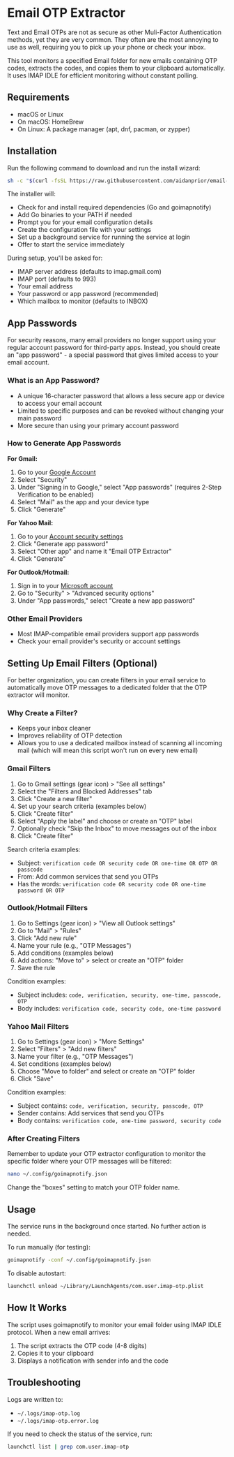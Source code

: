 # Email OTP Extractor

Text and Email OTPs are not as secure as other Muli-Factor Authentication methods, yet they are very common. They often are the most annoying to use as well, requiring you to pick up your phone or check your inbox.

This tool monitors a specified Email folder for new emails containing OTP codes, extracts the codes, and copies them to your clipboard automatically. It uses IMAP IDLE for efficient monitoring without constant polling.

## Requirements

- macOS or Linux
- On macOS: HomeBrew
- On Linux: A package manager (apt, dnf, pacman, or zypper)

## Installation

Run the following command to download and run the install wizard:

```sh
sh -c "$(curl -fsSL https://raw.githubusercontent.com/aidanprior/email-otp-extractor/main/install-autostart.sh)"
```

The installer will:

- Check for and install required dependencies (Go and goimapnotify)
- Add Go binaries to your PATH if needed
- Prompt you for your email configuration details
- Create the configuration file with your settings
- Set up a background service for running the service at login
- Offer to start the service immediately

During setup, you'll be asked for:

- IMAP server address (defaults to imap.gmail.com)
- IMAP port (defaults to 993)
- Your email address
- Your password or app password (recommended)
- Which mailbox to monitor (defaults to INBOX)

## App Passwords

For security reasons, many email providers no longer support using your regular account password for third-party apps. Instead, you should create an "app password" - a special password that gives limited access to your email account.

### What is an App Password?

- A unique 16-character password that allows a less secure app or device to access your email account
- Limited to specific purposes and can be revoked without changing your main password
- More secure than using your primary account password

### How to Generate App Passwords

**For Gmail:**

1. Go to your [Google Account](https://myaccount.google.com/)
2. Select "Security"
3. Under "Signing in to Google," select "App passwords" (requires 2-Step Verification to be enabled)
4. Select "Mail" as the app and your device type
5. Click "Generate"

**For Yahoo Mail:**

1. Go to your [Account security settings](https://login.yahoo.com/account/security)
2. Click "Generate app password"
3. Select "Other app" and name it "Email OTP Extractor"
4. Click "Generate"

**For Outlook/Hotmail:**

1. Sign in to your [Microsoft account](https://account.microsoft.com/)
2. Go to "Security" > "Advanced security options"
3. Under "App passwords," select "Create a new app password"

### Other Email Providers

- Most IMAP-compatible email providers support app passwords
- Check your email provider's security or account settings

## Setting Up Email Filters (Optional)

For better organization, you can create filters in your email service to automatically move OTP messages to a dedicated folder that the OTP extractor will monitor.

### Why Create a Filter?

- Keeps your inbox cleaner
- Improves reliability of OTP detection
- Allows you to use a dedicated mailbox instead of scanning all incoming mail (which will mean this script won't run on every new email)

### Gmail Filters

1. Go to Gmail settings (gear icon) > "See all settings"
2. Select the "Filters and Blocked Addresses" tab
3. Click "Create a new filter"
4. Set up your search criteria (examples below)
5. Click "Create filter"
6. Select "Apply the label" and choose or create an "OTP" label
7. Optionally check "Skip the Inbox" to move messages out of the inbox
8. Click "Create filter"

Search criteria examples:

- Subject: `verification code OR security code OR one-time OR OTP OR passcode`
- From: Add common services that send you OTPs
- Has the words: `verification code OR security code OR one-time password OR OTP`

### Outlook/Hotmail Filters

1. Go to Settings (gear icon) > "View all Outlook settings"
2. Go to "Mail" > "Rules"
3. Click "Add new rule"
4. Name your rule (e.g., "OTP Messages")
5. Add conditions (examples below)
6. Add actions: "Move to" > select or create an "OTP" folder
7. Save the rule

Condition examples:

- Subject includes: `code, verification, security, one-time, passcode, OTP`
- Body includes: `verification code, security code, one-time password`

### Yahoo Mail Filters

1. Go to Settings (gear icon) > "More Settings"
2. Select "Filters" > "Add new filters"
3. Name your filter (e.g., "OTP Messages")
4. Set conditions (examples below)
5. Choose "Move to folder" and select or create an "OTP" folder
6. Click "Save"

Condition examples:

- Subject contains: `code, verification, security, passcode, OTP`
- Sender contains: Add services that send you OTPs
- Body contains: `verification code, one-time password, security code`

### After Creating Filters

Remember to update your OTP extractor configuration to monitor the specific folder where your OTP messages will be filtered:

```bash
nano ~/.config/goimapnotify.json
```

Change the "boxes" setting to match your OTP folder name.

## Usage

The service runs in the background once started. No further action is needed.

To run manually (for testing):

```sh
goimapnotify -conf ~/.config/goimapnotify.json
```

To disable autostart:

```sh
launchctl unload ~/Library/LaunchAgents/com.user.imap-otp.plist
```

## How It Works

The script uses goimapnotify to monitor your email folder using IMAP IDLE protocol. When a new email arrives:

1. The script extracts the OTP code (4-8 digits)
2. Copies it to your clipboard
3. Displays a notification with sender info and the code

## Troubleshooting

Logs are written to:

- `~/.logs/imap-otp.log`
- `~/.logs/imap-otp.error.log`

If you need to check the status of the service, run:

```sh
launchctl list | grep com.user.imap-otp
```
